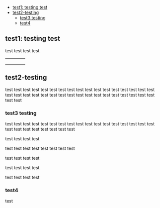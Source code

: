 <!-- TOC -->
  * [test1: testing test](#test1-testing-test)
  * [test2-testing](#test2-testing)
    * [test3 testing](#test3-testing)
    * [test4](#test4)
<!-- TOC -->

## test1: testing test

test test
test test

|   |   |   |   |
|---|---|---|---|
|   |   |   |   |
|   |   |   |   |
|   |   |   |   |


## test2-testing

test
test
test
test
test
test
test
test
test
test
test
test
test
test
test
test
test
test
test
test
test
test
test
test
test
test
test
test
test
test
test
test
test
test
test
test

### test3 testing

test
test
test
test
test
test
test
test
test
test
test
test
test
test
test
test
test
test
test
test
test
test
test
test
test


test
test
test
test

test
test
test
test
test
test
test
test

test
test
test
test

test
test
test
test

test
test
test
test

### test4

test
